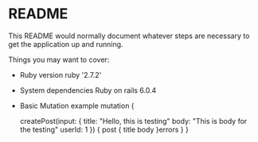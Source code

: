 # README

This README would normally document whatever steps are necessary to get the
application up and running.

Things you may want to cover:

* Ruby version
  ruby '2.7.2'

* System dependencies
  Ruby on rails 6.0.4

* Basic Mutation example
  mutation {
  
  createPost(input: {
    title: "Hello, this is testing"
    body: "This is body for the testing"
    userId: 1
  }) {
    post {
      title
      body
     }errors
    }
  }


